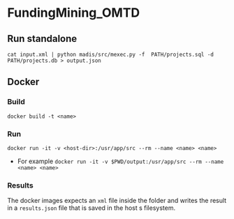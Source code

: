 # FundingMining_OMTD

## Run standalone

`cat input.xml | python madis/src/mexec.py -f  PATH/projects.sql -d PATH/projects.db > output.json`

## Docker
### Build 
`docker build -t <name>`

### Run 
`docker run -it -v <host-dir>:/usr/app/src --rm --name <name> <name>`

- For example
`docker run -it -v $PWD/output:/usr/app/src --rm --name <name> <name>`

### Results 
The docker images expects an `xml` file inside the folder and writes the result in a `results.json` file that is saved in the host
s filesystem.
